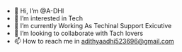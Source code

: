 - 👋 Hi, I’m @A-DHI
- 👀 I’m interested in Tech 
- 🌱 I’m currently Working As Techinal Support Exicutive
- 💞️ I’m looking to collaborate with Tach lovers
- 📫 How to reach me in adithyaadhi523696@gmail.com

<!---
A-DHI/A-DHI is a ✨ special ✨ repository because its `README.md` (this file) appears on your GitHub profile.
You can click the Preview link to take a look at your changes.
--->
